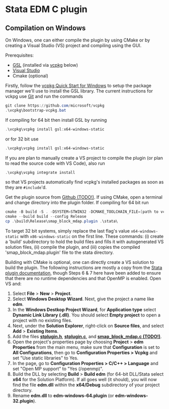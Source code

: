 # Stata EDM C plugin

## Compilation on Windows

On Windows, one can either compile the plugin by using CMake or by creating a Visual Studio (VS) project and compiling using the GUI.

Prerequisites:

- [GSL](http://www.gnu.org/software/gsl/) (installed via [vcpkg](https://github.com/Microsoft/vcpkg) below)
- [Visual Studio](https://visualstudio.microsoft.com/)
- Cmake (optional)

Firstly, follow the [vcpkg Quick Start for Windows](https://github.com/Microsoft/vcpkg#quick-start-windows) to setup the package manager we'll use to install the GSL library. The current instructions for vckpg use [Git](https://git-scm.com/) and run the commands

```powershell
git clone https://github.com/microsoft/vcpkg
.\vcpkg\bootstrap-vcpkg.bat
```

If compiling for 64 bit then install GSL by running

```powershell
.\vcpkg\vcpkg install gsl:x64-windows-static
```

or for 32 bit use

```powershell
.\vcpkg\vcpkg install gsl:x64-windows-static
```

If you are plan to manually create a VS project to compile the plugin (or plan to read the source code with VS Code), also run

```powershell
.\vcpkg\vcpkg integrate install
```

so that VS projects automatically find vcpkg's installed packages as soon as they are `#include`'d.

Get the plugin source from [Github (TODO!)](https://github.com/...).  If using CMake, open a terminal and change directory into the plugin folder. If compiling for 64 bit run

```powershell
cmake -B build -S . -DSYSTEM=STWIN32 -DCMAKE_TOOLCHAIN_FILE=[path to vcpkg]\scripts\buildsystems\vcpkg.cmake -DVCPKG_TARGET_TRIPLET=x64-windows-static
cmake --build build --config Release
cp .\build\Release\smap_block_mdap.plugin .\stata\
```

To target 32 bit systems, simply replace the last flag's value `x64-windows-static` with `x86-windows-static` on the first line. These commands: (i) create a 'build' subdirectory to hold the build files and fills it with autogenerated VS solution files, (ii) compile the plugin, and (iii) copies the compiled 'smap_block_mdap.plugin' file to the stata directory.

Building with CMake is optional, one can directly create a VS solution to build the plugin. The following instructions are mostly a copy from the [Stata plugin documentation](https://www.stata.com/plugins/#sect5a), though Steps 6 & 7 here have been added to ensure that there are no runtime dependencies and that OpenMP is enabled. Open VS and:   

1. Select **File** > **New** > **Project**.
2. Select **Windows Desktop Wizard**. Next, give the project a name like **edm**.
3. In the **Windows Destkop Project Wizard**, for **Application type** select **Dynamic Link Library (.dll)**. You should select **Empty project** to open a project with no existing files.
4. Next, under the **Solution Explorer**, right-click on **Source files**, and select **Add** > **Existing Items**.
5. Add the files **[stplugin.h](https://www.stata.com/plugins/stplugin.h)**, **[stplugin.c](https://www.stata.com/plugins/stplugin.c)**, and **[smap_block_mdap.c (TODO!)](https://github.com/...)**.
6. Open the project's properties page by choosing **Project** > **edm Properties** from the main menu, make sure that **Configuration** is set to **All Configurations**, then go to **Configuration Properties > Vcpkg** and set "Use static libraries" to Yes.
7. In the page,  go to **Configuration Properties > C/C++ > Language** and set "Open MP support" to "Yes (/openmp)".
8. Build the DLL by selecting **Build** > **Build edm** (for 64-bit DLL/Stata select **x64** for the Solution Platform). If all goes well (it should), you will now find the file **edm.dll** within the **x64/Debug** subdirectory of your project directory.
9. Rename **edm.dll** to **edm-windows-64.plugin** (or **edm-windows-32.plugin**).
